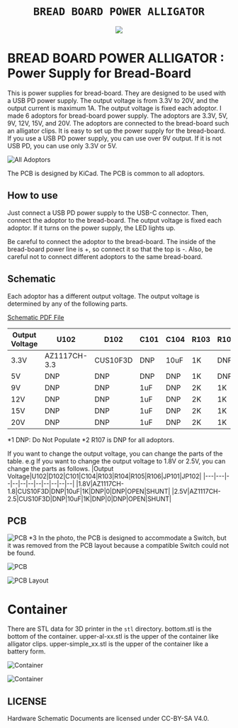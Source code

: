 <div align="center">
  <h1><code>BREAD BOARD POWER ALLIGATOR</code></h1>
  <p>
    <img src="doc/front.jpg"/>
  </p>
</div>

# BREAD BOARD POWER ALLIGATOR : Power Supply for Bread-Board

This is power supplies for bread-board. They are designed to be used with a USB PD power supply. The output voltage is from 3.3V to 20V, and the output current is maximum 1A. The output voltage is fixed each adoptor. I made 6 adoptors for bread-board power supply. The adoptors are 3.3V, 5V, 9V, 12V, 15V, and 20V. The adoptors are connected to the bread-board such an alligator clips. It is easy to set up the power supply for the bread-board. If you use a USB PD power supply, you can use over 9V output. If it is not USB PD, you can use only 3.3V or 5V.

![All Adoptors](doc/all_adaptor_s.jpg)

The PCB is designed by KiCad. The PCB is common to all adoptors. 

## How to use
Just connect a USB PD power supply to the USB-C connector. Then, connect the adoptor to the bread-board. The output voltage is fixed each adoptor. If it turns on the power supply, the LED lights up. 

Be careful to connect the adoptor to the bread-board. The inside of the bread-board power line is +, so connect it so that the top is -. Also, be careful not to connect different adoptors to the same bread-board.

## Schematic
Each adoptor has a different output voltage. The output voltage is determined by any of the following parts.

[Schematic PDF File](doc/schematic.pdf)

|Output Voltage|U102|D102|C101|C104|R103|R104|R105|R106|JP101|JP102|
|---|---|--|--|--|--|--|--|--|--|--|
|3.3V|AZ1117CH-3.3|CUS10F3D|DNP|10uF|1K|DNP|0|DNP|OPEN|SHUNT|
|5V|DNP|DNP|DNP|DNP|1K|DNP|DNP|DNP|SHUNT|SHUNT|
|9V|DNP|DNP|1uF|DNP|2K|1K|DNP|20K|SHUNT|OPEN|
|12V|DNP|DNP|1uF|DNP|2K|1K|DNP|47K|SHUNT|OPEN|
|15V|DNP|DNP|1uF|DNP|2K|1K|DNP|100K|SHUNT|OPEN|
|20V|DNP|DNP|1uF|DNP|2K|1K|DNP|200K|SHUNT|OPEN|

*1 DNP: Do Not Populate
*2 R107 is DNP for all adoptors.

If you want to change the output voltage, you can change the parts of the table.
e.g If you want to change the output voltage to 1.8V or 2.5V, you can change the parts as follows.
|Output Voltage|U102|D102|C101|C104|R103|R104|R105|R106|JP101|JP102|
|---|---|--|--|--|--|--|--|--|--|--|
|1.8V|AZ1117CH-1.8|CUS10F3D|DNP|10uF|1K|DNP|0|DNP|OPEN|SHUNT|
|2.5V|AZ1117CH-2.5|CUS10F3D|DNP|10uF|1K|DNP|0|DNP|OPEN|SHUNT|

## PCB

![PCB](doc/board-1.jpg)
*3 In the photo, the PCB is designed to accommodate a Switch, but it was removed from the PCB layout because a compatible Switch could not be found.

![PCB](doc/board-2.jpg)

![PCB Layout](doc/pcb.jpg)

# Container

There are STL data for 3D printer in the `stl` directory.
bottom.stl is the bottom of the container. upper-al-xx.stl is the upper of the container like alligator clips. upper-simple_xx.stl is the upper of the container like a battery form.

![Container](doc/container_s.jpg)

![Container](doc/build_in_s.jpg)

## LICENSE
Hardware Schematic Documents are licensed under CC-BY-SA V4.0.